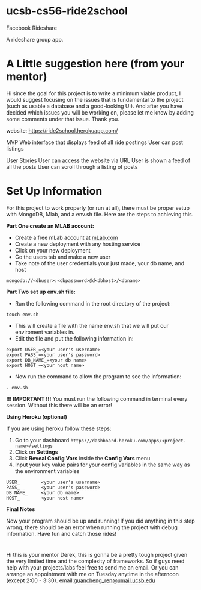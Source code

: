 # ucsb-cs56-ride2school
Facebook Rideshare

A rideshare group app.

# A Little suggestion here (from your mentor)
Hi since the goal for this project is to write a minimum viable product, I would suggest focusing on the issues that is fundamental to the project (such as usable a database and a good-looking UI). And after you have decided which issues you will be working on, please let me know by adding some comments under that issue. Thank you.

website: https://ride2school.herokuapp.com/

MVP
Web interface that displays feed of all ride postings
User can post listings

User Stories
User can access the website via URL
User is shown a feed of all the posts
User can scroll through a listing of posts 

# Set Up Information

For this project to work properly (or run at all), there must be proper setup with MongoDB, Mlab, and a env.sh file. Here are the steps to achieving this.

__Part One create an MLAB account:__

- Create a free mLab account at [mLab.com](https://mlab.com)
- Create a new deployment with any hosting service
- Click on your new deployment
- Go the users tab and make a new user
- Take note of the user credentials your just made, your db name, and host

```
mongodb://<dbuser>:<dbpassword>@d<dbhost>/<dbname>
```

__Part Two set up env.sh file:__

- Run the following command in the root directory of the project:

```
touch env.sh
```

- This will create a file with the name env.sh that we will put our enviroment variables in.
- Edit the file and put the following information in:

```
export USER_=<your user's username>
export PASS_=<your user's password>
export DB_NAME_=<your db name>
export HOST_=<your host name>
```

- Now run the command to allow the program to see the information:

```
. env.sh
```

__!!! IMPORTANT !!!__
You must run the following command in terminal every session. Without this there will be an error!

__Using Heroku (optional)__

If you are using heroku follow these steps:

1. Go to your dashboard ```https://dashboard.heroku.com/apps/<project-name>/settings```
2. Click on __Settings__
3. Click __Reveal Config Vars__ inside the __Config Vars__ menu
5. Input your key value pairs for your config variables in the same way as the environment variables

```
USER_        <your user's username>
PASS_        <your user's password>
DB_NAME_     <your db name>
HOST_        <your host name>
````

__Final Notes__

Now your program should be up and running! If you did anything in this step wrong, there should be an error when running the project with debug information. Have fun and catch those rides!



#
Hi this is your mentor Derek, this is gonna be a pretty tough project given the very limited time and the complexity of frameworks. So if guys need help with your projects/labs feel free to send me an email. Or you can arrange an appointment with me on Tuesday anytime in the afternoon (except 2:00 - 3:30). 
email:guancheng_ren@umail.ucsb.edu
